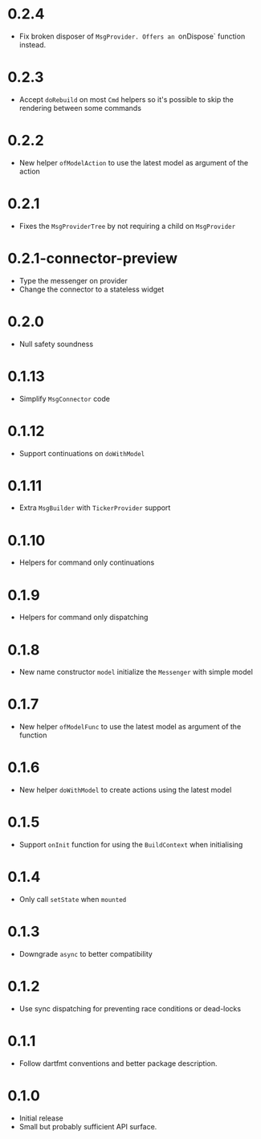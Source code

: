 # 0.2.4

- Fix broken disposer of `MsgProvider. Offers an `onDispose` function instead.

# 0.2.3

- Accept `doRebuild` on most `Cmd` helpers so it's possible to skip the rendering between some commands

# 0.2.2

- New helper `ofModelAction` to use the latest model as argument of the action

# 0.2.1

- Fixes the `MsgProviderTree` by not requiring a child on `MsgProvider`

# 0.2.1-connector-preview

- Type the messenger on provider
- Change the connector to a stateless widget

# 0.2.0

- Null safety soundness

# 0.1.13

- Simplify `MsgConnector` code

# 0.1.12

- Support continuations on `doWithModel`

# 0.1.11

- Extra `MsgBuilder` with `TickerProvider` support

# 0.1.10

- Helpers for command only continuations

# 0.1.9

- Helpers for command only dispatching

# 0.1.8

- New name constructor `model` initialize the `Messenger` with simple model

# 0.1.7

- New helper `ofModelFunc` to use the latest model as argument of the function

# 0.1.6

- New helper `doWithModel` to create actions using the latest model

# 0.1.5

- Support `onInit` function for using the `BuildContext` when initialising

# 0.1.4

- Only call `setState` when `mounted`

# 0.1.3

- Downgrade `async` to better compatibility

# 0.1.2

- Use sync dispatching for preventing race conditions or dead-locks

# 0.1.1

- Follow dartfmt conventions and better package description.

# 0.1.0 

- Initial release
- Small but probably sufficient API surface.
